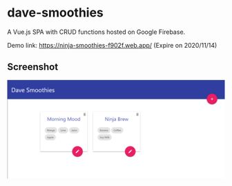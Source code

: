 # dave-smoothies

A Vue.js SPA with CRUD functions hosted on Google Firebase.

Demo link: https://ninja-smoothies-f902f.web.app/ (Expire on 2020/11/14)

## Screenshot

![App snapshot](./src/assets/ss.png)
